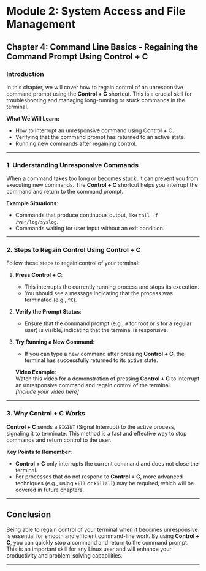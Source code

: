 # Module 2: System Access and File Management
## Chapter 4: Command Line Basics - Regaining the Command Prompt Using Control + C

### Introduction
In this chapter, we will cover how to regain control of an unresponsive command prompt using the **Control + C** shortcut. This is a crucial skill for troubleshooting and managing long-running or stuck commands in the terminal.

**What We Will Learn:**
- How to interrupt an unresponsive command using Control + C.
- Verifying that the command prompt has returned to an active state.
- Running new commands after regaining control.

---

### 1. Understanding Unresponsive Commands

When a command takes too long or becomes stuck, it can prevent you from executing new commands. The **Control + C** shortcut helps you interrupt the command and return to the command prompt.

**Example Situations**:
- Commands that produce continuous output, like `tail -f /var/log/syslog`.
- Commands waiting for user input without an exit condition.

---

### 2. Steps to Regain Control Using Control + C

Follow these steps to regain control of your terminal:

1. **Press Control + C**:
   - This interrupts the currently running process and stops its execution.
   - You should see a message indicating that the process was terminated (e.g., `^C`).

2. **Verify the Prompt Status**:
   - Ensure that the command prompt (e.g., `#` for root or `$` for a regular user) is visible, indicating that the terminal is responsive.

3. **Try Running a New Command**:
   - If you can type a new command after pressing **Control + C**, the terminal has successfully returned to its active state.

   **Video Example**:  
   Watch this video for a demonstration of pressing **Control + C** to interrupt an unresponsive command and regain control of the terminal.  
   *[Include your video here]*

---

### 3. Why Control + C Works

**Control + C** sends a `SIGINT` (Signal Interrupt) to the active process, signaling it to terminate. This method is a fast and effective way to stop commands and return control to the user.

**Key Points to Remember**:
- **Control + C** only interrupts the current command and does not close the terminal.
- For processes that do not respond to **Control + C**, more advanced techniques (e.g., using `kill` or `killall`) may be required, which will be covered in future chapters.

---

## Conclusion

Being able to regain control of your terminal when it becomes unresponsive is essential for smooth and efficient command-line work. By using **Control + C**, you can quickly stop a command and return to the command prompt. This is an important skill for any Linux user and will enhance your productivity and problem-solving capabilities.

--- 
